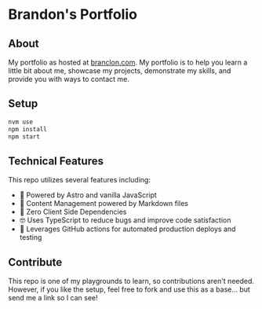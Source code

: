 # Brandon's Portfolio

## About

My portfolio as hosted at [branclon.com](http://www.branclon.com). My portfolio is to help you learn a little bit about me, showcase my projects, demonstrate my skills, and provide you with ways to contact me.

## Setup

```bash
nvm use
npm install
npm start
```

## Technical Features

This repo utilizes several features including:

- 🍦 Powered by Astro and vanilla JavaScript
- 🎹 Content Management powered by Markdown files
- 🚀 Zero Client Side Dependencies
- 🤓 Uses TypeScript to reduce bugs and improve code satisfaction
- 🎼 Leverages GitHub actions for automated production deploys and testing

## Contribute

This repo is one of my playgrounds to learn, so contributions aren't needed. However, if you like the setup, feel free to fork and use this as a base... but send me a link so I can see!
